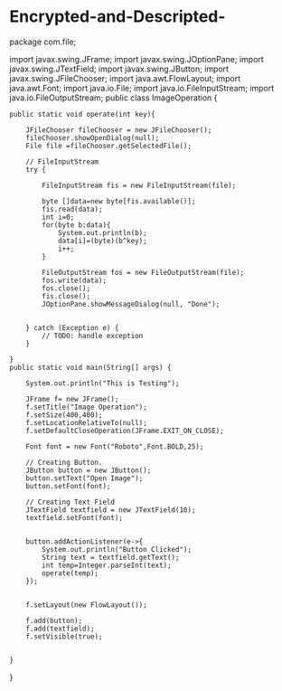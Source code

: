 # Encrypted-and-Descripted-

package com.file;

import javax.swing.JFrame;
import javax.swing.JOptionPane;
import javax.swing.JTextField;
import javax.swing.JButton;
import javax.swing.JFileChooser;
import java.awt.FlowLayout;
import java.awt.Font;
import java.io.File;
import java.io.FileInputStream;
import java.io.FileOutputStream;
public class ImageOperation {

    public static void operate(int key){

        JFileChooser fileChooser = new JFileChooser();
        fileChooser.showOpenDialog(null);
        File file =fileChooser.getSelectedFile();

        // FileInputStream
        try {
            
            FileInputStream fis = new FileInputStream(file);

            byte []data=new byte[fis.available()];
            fis.read(data);
            int i=0;
            for(byte b:data){
                System.out.println(b);
                data[i]=(byte)(b^key);
                i++;
            }

            FileOutputStream fos = new FileOutputStream(file);
            fos.write(data);
            fos.close();
            fis.close();
            JOptionPane.showMessageDialog(null, "Done");

            
        } catch (Exception e) {
            // TODO: handle exception
        }

    }
    public static void main(String[] args) {
        
        System.out.println("This is Testing");

        JFrame f= new JFrame();
        f.setTitle("Image Operation");
        f.setSize(400,400);
        f.setLocationRelativeTo(null);
        f.setDefaultCloseOperation(JFrame.EXIT_ON_CLOSE);

        Font font = new Font("Roboto",Font.BOLD,25);
        
        // Creating Button.
        JButton button = new JButton();
        button.setText("Open Image");
        button.setFont(font);

        // Creating Text Field
        JTextField textfield = new JTextField(10);
        textfield.setFont(font);

         
        button.addActionListener(e->{
            System.out.println("Button Clicked");
            String text = textfield.getText();
            int temp=Integer.parseInt(text);
            operate(temp);
        });


        f.setLayout(new FlowLayout());

        f.add(button);
        f.add(textfield);  
        f.setVisible(true);


    }
    
}
